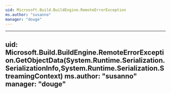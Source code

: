```yaml
---
uid: Microsoft.Build.BuildEngine.RemoteErrorException
ms.author: "susanno"
manager: "douge"
---
```


---
uid: Microsoft.Build.BuildEngine.RemoteErrorException.GetObjectData(System.Runtime.Serialization.SerializationInfo,System.Runtime.Serialization.StreamingContext)
ms.author: "susanno"
manager: "douge"
---
